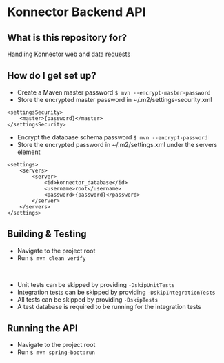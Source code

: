 # Konnector Backend API

## What is this repository for?

Handling Konnector web and data requests

## How do I get set up?

* Create a Maven master password `$ mvn --encrypt-master-password`
* Store the encrypted master password in ~/.m2/settings-security.xml
```
<settingsSecurity>
    <master>{password}</master>
</settingsSecurity>
```
* Encrypt the database schema password `$ mvn --encrypt-password`
* Store the encrypted password in ~/.m2/settings.xml under the servers element
```
<settings>
    <servers>
        <server>
            <id>konnector_database</id>
            <username>root</username>
            <password>{password}</password>
        </server>
    </servers>
</settings>
```

## Building & Testing

* Navigate to the project root
* Run `$ mvn clean verify`

<br/>

* Unit tests can be skipped by providing `-DskipUnitTests`
* Integration tests can be skipped by providing `-DskipIntegrationTests`
* All tests can be skipped by providing `-DskipTests`
* A test database is required to be running for the integration tests

## Running the API

* Navigate to the project root
* Run `$ mvn spring-boot:run`
